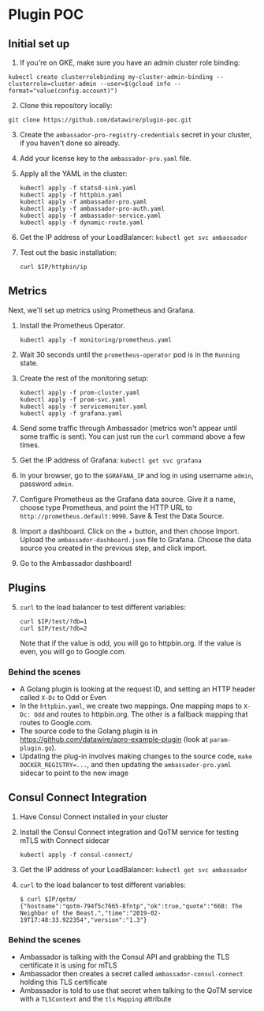 # Plugin POC

## Initial set up

1. If you're on GKE, make sure you have an admin cluster role binding:

```
kubectl create clusterrolebinding my-cluster-admin-binding --clusterrole=cluster-admin --user=$(gcloud info --format="value(config.account)")
```

2. Clone this repository locally:

```
git clone https://github.com/datawire/plugin-poc.git
```

3. Create the `ambassador-pro-registry-credentials` secret in your cluster, if you haven't done so already.
4. Add your license key to the `ambassador-pro.yaml` file.
5. Apply all the YAML in the cluster:
   
   ```
   kubectl apply -f statsd-sink.yaml
   kubectl apply -f httpbin.yaml
   kubectl apply -f ambassador-pro.yaml
   kubectl apply -f ambassador-pro-auth.yaml
   kubectl apply -f ambassador-service.yaml
   kubectl apply -f dynamic-route.yaml
   ```

6. Get the IP address of your LoadBalancer: `kubectl get svc ambassador`

7. Test out the basic installation:

   ```
   curl $IP/httpbin/ip
   ```

## Metrics

Next, we'll set up metrics using Prometheus and Grafana.

1. Install the Prometheus Operator.

   ```
   kubectl apply -f monitoring/prometheus.yaml
   ```

2. Wait 30 seconds until the `prometheus-operator` pod is in the `Running` state.

3. Create the rest of the monitoring setup:

   ```
   kubectl apply -f prom-cluster.yaml
   kubectl apply -f prom-svc.yaml
   kubectl apply -f servicemonitor.yaml
   kubectl apply -f grafana.yaml
   ```

4. Send some traffic through Ambassador (metrics won't appear until some traffic is sent). You can just run the `curl` command above a few times.

5. Get the IP address of Grafana: `kubectl get svc grafana`

6. In your browser, go to the `$GRAFANA_IP` and log in using username `admin`, password `admin`.

7. Configure Prometheus as the Grafana data source. Give it a name, choose type Prometheus, and point the HTTP URL to `http://prometheus.default:9090`. Save & Test the Data Source.

8. Import a dashboard. Click on the + button, and then choose Import. Upload the `ambassador-dashboard.json` file to Grafana. Choose the data source you created in the previous step, and click import.

9. Go to the Ambassador dashboard!

## Plugins



5. `curl` to the load balancer to test different variables:

   ```
   curl $IP/test/?db=1
   curl $IP/test/?db=2
   ```

   Note that if the value is odd, you will go to httpbin.org. If the value is even, you will go to Google.com.

### Behind the scenes

* A Golang plugin is looking at the request ID, and setting an HTTP header called `X-Dc` to Odd or Even
* In the `httpbin.yaml`, we create two mappings. One mapping maps to `X-Dc: Odd` and routes to httpbin.org. The other is a fallback mapping that routes to Google.com.
* The source code to the Golang plugin is in https://github.com/datawire/apro-example-plugin (look at `param-plugin.go`).
* Updating the plug-in involves making changes to the source code, `make DOCKER_REGISTRY=...`, and then updating the `ambassador-pro.yaml` sidecar to point to the new image

## Consul Connect Integration

1. Have Consul Connect installed in your cluster
2. Install the Consul Connect integration and QoTM service for testing mTLS with Connect sidecar

    ```
    kubectl apply -f consul-connect/
    ```

3. Get the IP address of your LoadBalancer: `kubectl get svc ambassador`

4. `curl` to the load balancer to test different variables:

   ```
   $ curl $IP/qotm/
   {"hostname":"qotm-794f5c7665-8fntp","ok":true,"quote":"668: The Neighbor of the Beast.","time":"2019-02-19T17:48:33.922354","version":"1.3"}
   ```

### Behind the scenes

* Ambassador is talking with the Consul API and grabbing the TLS certificate it is using for mTLS
* Ambassador then creates a secret called `ambassador-consul-connect` holding this TLS certificate
* Ambassador is told to use that secret when talking to the QoTM service with a `TLSContext` and the `tls` `Mapping` attribute